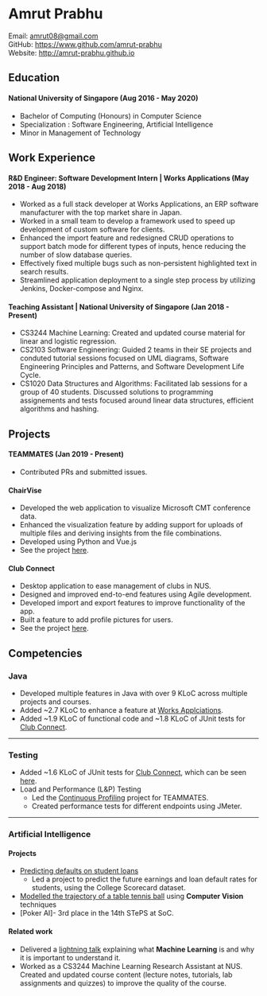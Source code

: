 # Amrut Prabhu

Email: amrut08@gmail.com  
GitHub: https://www.github.com/amrut-prabhu  
Website: http://amrut-prabhu.github.io

## Education

#### National University of Singapore (Aug 2016 - May 2020)
- Bachelor of Computing (Honours) in Computer Science
- Specialization : Software Engineering, Artificial Intelligence
- Minor in Management of Technology

## Work Experience

#### R&D Engineer: Software Development Intern | Works Applications (May 2018 - Aug 2018)

- Worked as a full stack developer at Works Applications, an ERP software manufacturer with the top market share in Japan.
- Worked in a small team to develop a framework used to speed up development of custom software for clients.
- Enhanced the import feature and redesigned CRUD operations to support batch mode for different types of inputs, hence reducing the number of slow database queries.
- Effectively fixed multiple bugs such as non-persistent highlighted text in search results.
- Streamlined application deployment to a single step process by utilizing Jenkins, Docker-compose and Nginx.

#### Teaching Assistant | National University of Singapore (Jan 2018 - Present)

- CS3244 Machine Learning: Created and updated course material for linear and logistic regression. 
- CS2103 Software Engineering: Guided 2 teams in their SE projects and conduted tutorial sessions focused on UML diagrams, Software Engineering Principles and Patterns, and Software Development Life Cycle. 
- CS1020 Data Structures and Algorithms: Facilitated lab sessions for a group of 40 students. Discussed solutions to programming assignements and tests focused around linear data structures, efficient algorithms and hashing.

## Projects

#### TEAMMATES (Jan 2019 - Present)

- Contributed PRs and submitted issues.

#### ChairVise

- Developed the web application to visualize Microsoft CMT conference data.
- Enhanced the visualization feature by adding support for uploads of multiple files and deriving insights from the file combinations.
- Developed using Python and Vue.js
- See the project [here](https://github.com/amrut-prabhu/chairvise).

#### Club Connect

- Desktop application to ease management of clubs in NUS.
- Designed and improved end-to-end features using Agile development.
- Developed import and export features to improve functionality of the app.
- Built a feature to add profile pictures for users.
- See the project [here](https://github.com/amrut-prabhu/club-connect).

## Competencies

### Java

- Developed multiple features in Java with over 9 KLoC across multiple projects and courses.
- Added ~2.7 KLoC to enhance a feature at [Works Applciations](worksap).
- Added ~1.9 KLoC of functional code and ~1.8 KLoC of JUnit tests for [Club Connect](#club-connect).

---

### Testing

- Added ~1.6 KLoC of JUnit tests for [Club Connect](#club-connect), which can be seen [here](https://github.com/amrut-prabhu/club-connect/blob/master/collated/test/amrut-prabhu.md).
- Load and Performance (L&P) Testing
	- Led the [Continuous Profiling](https://github.com/teammates/teammates/projects/7) project for TEAMMATES.
	- Created performance tests for different endpoints using JMeter.

---

### Artificial Intelligence

#### Projects

- [Predicting defaults on student loans](https://github.com/amrut-prabhu/loan-default-prediction)
	- Led a project to predict the future earnings and loan default rates for students, using the College Scorecard dataset. 
- [Modelled the trajectory of a table tennis ball](https://github.com/amrut-prabhu/table-tennis-ball-trajectory) using **Computer Vision** techniques
- [Poker AI]- 3rd place in the 14th STePS at SoC.

#### Related work

-  Delivered a [lightning talk](https://github.com/nus-cs3281/2019/issues/49) explaining what **Machine Learning** is and why it is important to understand it.
- Worked as a CS3244 Machine Learning Research Assistant at NUS. Created and updated course content (lecture notes, tutorials, lab assignments and quizzes) to improve the quality of the course.
